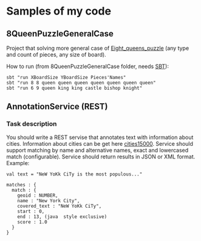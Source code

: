 # Samples of my code
## 8QueenPuzzleGeneralCase
Project that solving more general case of [Eight_queens_puzzle](https://en.wikipedia.org/wiki/Eight_queens_puzzle) (any type and count of pieces, any size of board). 

How to run (from 8QueenPuzzleGeneralCase folder, needs [SBT](http://www.scala-sbt.org/)):
```
sbt "run XBoardSize YBoardSize Pieces'Names"
sbt "run 8 8 queen queen queen queen queen queen queen"
sbt "run 6 9 queen king king castle bishop knight"
``` 
## AnnotationService (REST)
### Task description
You should write a REST servise that annotates text with information about cities. Information about cities can be get here [cities15000](http://download.geonames.org/export/dump/). Service should support matching by name and alternative names, exact and lowercased match (configurable). Service should return results in JSON or XML format. Example: 
```
val text = "NeW YoKk CiTy is the most populous..."
```
```
matches : {
  match : {
    geoid : NUMBER,
    name : "New York City",
    covered_text : "NeW YoKk CiTy",
    start : 0,
    end : 13, (java  style exclusive)
    score : 1.0
  } 
}  
```
